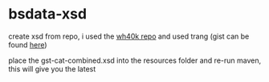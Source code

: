 # bsdata-xsd

create xsd from repo, i used the [wh40k repo](https://github.com/BSData/wh40k) and used trang (gist can be found [here](https://gist.github.com/CloverFox/52889a06865d4c568bb9eb69974d9b87))

place the gst-cat-combined.xsd into the resources folder and re-run maven, this will give you the latest
